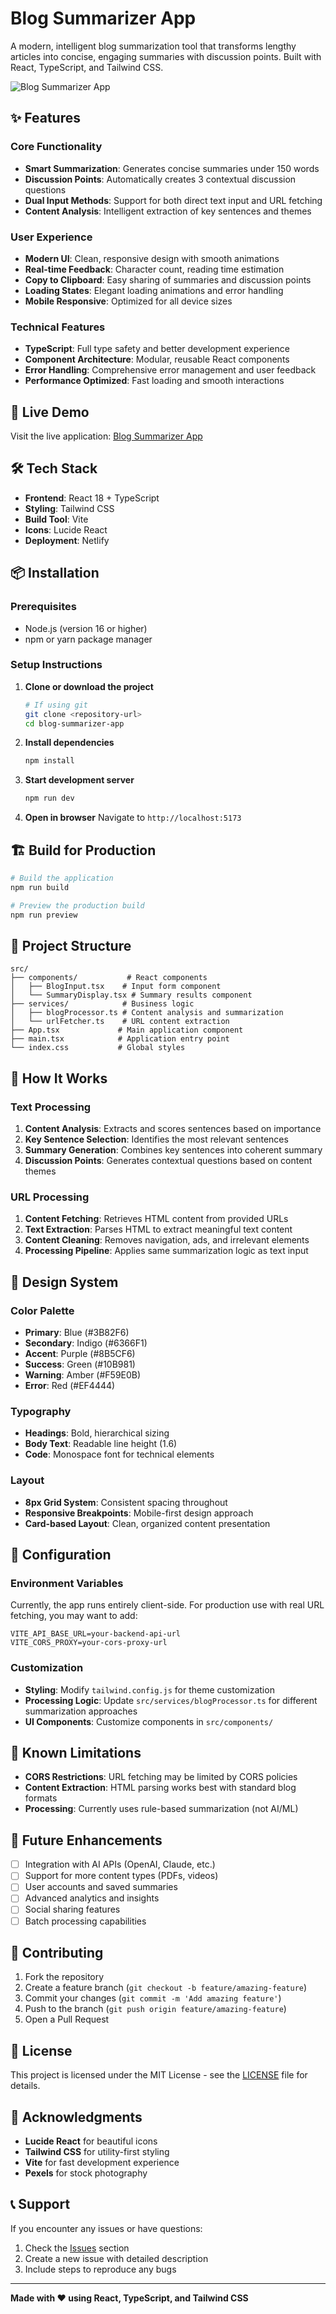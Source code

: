 # Blog Summarizer App

A modern, intelligent blog summarization tool that transforms lengthy articles into concise, engaging summaries with discussion points. Built with React, TypeScript, and Tailwind CSS.

![Blog Summarizer App](https://images.pexels.com/photos/261662/pexels-photo-261662.jpeg?auto=compress&cs=tinysrgb&w=1200&h=400&fit=crop)

## ✨ Features

### Core Functionality
- **Smart Summarization**: Generates concise summaries under 150 words
- **Discussion Points**: Automatically creates 3 contextual discussion questions
- **Dual Input Methods**: Support for both direct text input and URL fetching
- **Content Analysis**: Intelligent extraction of key sentences and themes

### User Experience
- **Modern UI**: Clean, responsive design with smooth animations
- **Real-time Feedback**: Character count, reading time estimation
- **Copy to Clipboard**: Easy sharing of summaries and discussion points
- **Loading States**: Elegant loading animations and error handling
- **Mobile Responsive**: Optimized for all device sizes

### Technical Features
- **TypeScript**: Full type safety and better development experience
- **Component Architecture**: Modular, reusable React components
- **Error Handling**: Comprehensive error management and user feedback
- **Performance Optimized**: Fast loading and smooth interactions

## 🚀 Live Demo

Visit the live application: [Blog Summarizer App](https://bespoke-otter-c3c1a5.netlify.app)

## 🛠️ Tech Stack

- **Frontend**: React 18 + TypeScript
- **Styling**: Tailwind CSS
- **Build Tool**: Vite
- **Icons**: Lucide React
- **Deployment**: Netlify

## 📦 Installation

### Prerequisites
- Node.js (version 16 or higher)
- npm or yarn package manager

### Setup Instructions

1. **Clone or download the project**
   ```bash
   # If using git
   git clone <repository-url>
   cd blog-summarizer-app
   ```

2. **Install dependencies**
   ```bash
   npm install
   ```

3. **Start development server**
   ```bash
   npm run dev
   ```

4. **Open in browser**
   Navigate to `http://localhost:5173`

## 🏗️ Build for Production

```bash
# Build the application
npm run build

# Preview the production build
npm run preview
```

## 📁 Project Structure

```
src/
├── components/           # React components
│   ├── BlogInput.tsx    # Input form component
│   └── SummaryDisplay.tsx # Summary results component
├── services/            # Business logic
│   ├── blogProcessor.ts # Content analysis and summarization
│   └── urlFetcher.ts    # URL content extraction
├── App.tsx             # Main application component
├── main.tsx            # Application entry point
└── index.css           # Global styles
```

## 🎯 How It Works

### Text Processing
1. **Content Analysis**: Extracts and scores sentences based on importance
2. **Key Sentence Selection**: Identifies the most relevant sentences
3. **Summary Generation**: Combines key sentences into coherent summary
4. **Discussion Points**: Generates contextual questions based on content themes

### URL Processing
1. **Content Fetching**: Retrieves HTML content from provided URLs
2. **Text Extraction**: Parses HTML to extract meaningful text content
3. **Content Cleaning**: Removes navigation, ads, and irrelevant elements
4. **Processing Pipeline**: Applies same summarization logic as text input

## 🎨 Design System

### Color Palette
- **Primary**: Blue (#3B82F6)
- **Secondary**: Indigo (#6366F1)
- **Accent**: Purple (#8B5CF6)
- **Success**: Green (#10B981)
- **Warning**: Amber (#F59E0B)
- **Error**: Red (#EF4444)

### Typography
- **Headings**: Bold, hierarchical sizing
- **Body Text**: Readable line height (1.6)
- **Code**: Monospace font for technical elements

### Layout
- **8px Grid System**: Consistent spacing throughout
- **Responsive Breakpoints**: Mobile-first design approach
- **Card-based Layout**: Clean, organized content presentation

## 🔧 Configuration

### Environment Variables
Currently, the app runs entirely client-side. For production use with real URL fetching, you may want to add:

```env
VITE_API_BASE_URL=your-backend-api-url
VITE_CORS_PROXY=your-cors-proxy-url
```

### Customization
- **Styling**: Modify `tailwind.config.js` for theme customization
- **Processing Logic**: Update `src/services/blogProcessor.ts` for different summarization approaches
- **UI Components**: Customize components in `src/components/`

## 🚧 Known Limitations

- **CORS Restrictions**: URL fetching may be limited by CORS policies
- **Content Extraction**: HTML parsing works best with standard blog formats
- **Processing**: Currently uses rule-based summarization (not AI/ML)

## 🔮 Future Enhancements

- [ ] Integration with AI APIs (OpenAI, Claude, etc.)
- [ ] Support for more content types (PDFs, videos)
- [ ] User accounts and saved summaries
- [ ] Advanced analytics and insights
- [ ] Social sharing features
- [ ] Batch processing capabilities

## 🤝 Contributing

1. Fork the repository
2. Create a feature branch (`git checkout -b feature/amazing-feature`)
3. Commit your changes (`git commit -m 'Add amazing feature'`)
4. Push to the branch (`git push origin feature/amazing-feature`)
5. Open a Pull Request

## 📄 License

This project is licensed under the MIT License - see the [LICENSE](LICENSE) file for details.

## 🙏 Acknowledgments

- **Lucide React** for beautiful icons
- **Tailwind CSS** for utility-first styling
- **Vite** for fast development experience
- **Pexels** for stock photography

## 📞 Support

If you encounter any issues or have questions:

1. Check the [Issues](../../issues) section
2. Create a new issue with detailed description
3. Include steps to reproduce any bugs

---

**Made with ❤️ using React, TypeScript, and Tailwind CSS**
